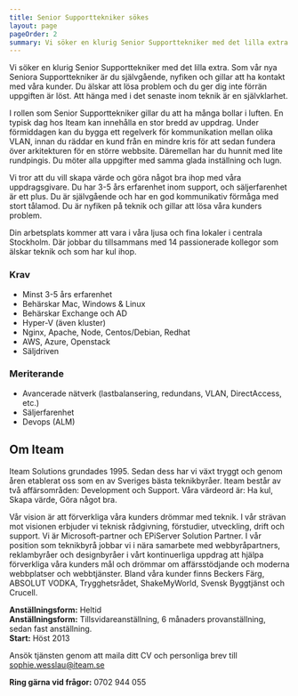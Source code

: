 ```yaml
---
title: Senior Supporttekniker sökes
layout: page
pageOrder: 2
summary: Vi söker en klurig Senior Supporttekniker med det lilla extra. Som vår nya Seniora Supporttekniker är du självgående, nyfiken och gillar att ha kontakt med våra kunder. Du älskar att lösa problem och du ger dig inte förrän uppgiften är löst. Att hänga med i det senaste inom teknik är en självklarhet.
---
```


Vi söker en klurig Senior Supporttekniker med det lilla extra.
Som vår nya Seniora Supporttekniker är du självgående, nyfiken och gillar att ha kontakt med våra kunder. Du älskar att lösa problem och du ger dig inte förrän uppgiften är löst. Att hänga med i det senaste inom teknik är en självklarhet.

I rollen som Senior Supporttekniker gillar du att ha många bollar i luften.  En typisk dag hos Iteam kan innehålla en stor bredd av uppdrag. Under förmiddagen kan du bygga ett regelverk för kommunikation mellan olika VLAN, innan du räddar en kund från en mindre kris för att sedan fundera över arkitekturen för en större webbsite. Däremellan har du hunnit med lite rundpingis. Du möter alla uppgifter med samma glada inställning och lugn.

Vi tror att du vill skapa värde och göra något bra ihop med våra uppdragsgivare. Du har 3-5 års erfarenhet inom support, och säljerfarenhet är ett plus. Du är självgående och har en god kommunikativ förmåga med stort tålamod. Du är nyfiken på teknik och gillar att lösa våra kunders problem.

Din arbetsplats kommer att vara i våra ljusa och fina lokaler i centrala Stockholm. Där jobbar du tillsammans med 14 passionerade kollegor som älskar teknik och som har kul ihop.

### Krav

* Minst 3-5 års erfarenhet
* Behärskar Mac, Windows & Linux 
* Behärskar Exchange och AD 
* Hyper-V (även kluster) 
* Nginx, Apache, Node, Centos/Debian, Redhat
* AWS, Azure, Openstack
* Säljdriven

### Meriterande

* Avancerade nätverk (lastbalansering, redundans, VLAN, DirectAccess, etc.)
* Säljerfarenhet
* Devops (ALM)

## Om Iteam

Iteam Solutions grundades 1995. Sedan dess har vi växt tryggt och genom åren etablerat oss som en av Sveriges bästa teknikbyråer. Iteam består av två affärsområden: Development och Support.
Våra värdeord är: Ha kul, Skapa värde, Göra något bra.

Vår vision är att förverkliga våra kunders drömmar med teknik. I vår strävan mot visionen erbjuder vi teknisk rådgivning, förstudier, utveckling, drift och support. Vi är Microsoft-partner och EPiServer Solution Partner. I vår position som teknikbyrå jobbar vi i nära samarbete med webbyråpartners, reklambyråer och designbyråer i vårt kontinuerliga uppdrag att hjälpa förverkliga våra kunders mål och drömmar om affärsstödjande och moderna webbplatser och webbtjänster. Bland våra kunder finns Beckers Färg, ABSOLUT VODKA, Trygghetsrådet, ShakeMyWorld, Svensk Byggtjänst och Crucell.

**Anställningsform:** Heltid  
**Anställningsform:** Tillsvidareanställning, 6 månaders provanställning, sedan fast anställning.  
**Start:** Höst 2013

Ansök tjänsten genom att maila ditt CV och personliga brev till [sophie.wesslau@iteam.se](mailto:sophie.wesslau@iteam.se)

**Ring gärna vid frågor:** 0702 944 055
